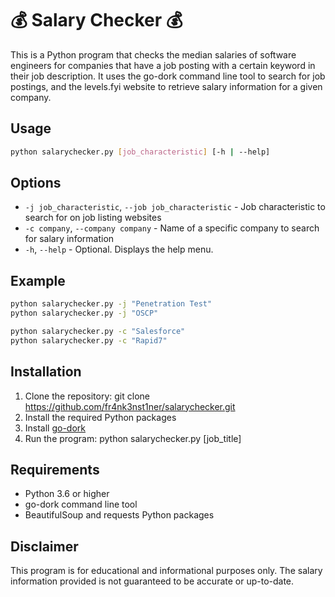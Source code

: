 # 💰 Salary Checker 💰
This is a Python program that checks the median salaries of software engineers for companies that have a job posting with a certain keyword in their job description. It uses the go-dork command line tool to search for job postings, and the levels.fyi website to retrieve salary information for a given company.

## Usage
```bash
python salarychecker.py [job_characteristic] [-h | --help]
```

## Options
* `-j job_characteristic`, `--job job_characteristic` - Job characteristic to search for on job listing websites
* `-c company`, `--company company` - Name of a specific company to search for salary information
* `-h`, `--help` - Optional. Displays the help menu.

## Example
```bash
python salarychecker.py -j "Penetration Test"
python salarychecker.py -j "OSCP"

python salarychecker.py -c "Salesforce"
python salarychecker.py -c "Rapid7"
```

## Installation
1. Clone the repository: git clone https://github.com/fr4nk3nst1ner/salarychecker.git
2. Install the required Python packages
3. Install [go-dork](https://github.com/dwisiswant0/go-dork)
4. Run the program: python salarychecker.py [job_title]

## Requirements
* Python 3.6 or higher
* go-dork command line tool
* BeautifulSoup and requests Python packages

## Disclaimer
This program is for educational and informational purposes only. The salary information provided is not guaranteed to be accurate or up-to-date.
